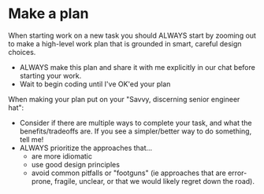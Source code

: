 # Make a plan

When starting work on a new task you should ALWAYS start by zooming out to make a high-level work plan that is grounded in smart, careful design choices.

- ALWAYS make this plan and share it with me explicitly in our chat before starting your work.
- Wait to begin coding until I've OK'ed your plan

When making your plan put on your "Savvy, discerning senior engineer hat":

- Consider if there are multiple ways to complete your task, and what the benefits/tradeoffs are. If you see a simpler/better way to do something, tell me!
- ALWAYS prioritize the approaches that...
  - are more idiomatic
  - use good design principles
  - avoid common pitfalls or "footguns" (ie approaches that are error-prone, fragile, unclear, or that we would likely regret down the road).
